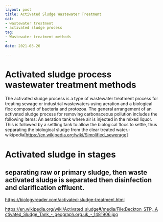 ```yaml
---
layout: post
title: Activated Sludge Wastewater Treatment 
cat:
- wastewater treatment
- activated sludge process
tag:
- Wastewater treatment methods
- 
date: 2021-03-20

---
```

Activated sludge process wastewater treatment methods
=============================================

The activated sludge process is a type of wastewater treatment process for treating sewage or industrial wastewaters using aeration and a biological floc composed of bacteria and protozoa. The general arrangement of an activated sludge process for removing carbonaceous pollution includes the following items: An aeration tank where air is injected in the mixed liquor. This is followed by a settling tank to allow the biological flocs to settle, thus separating the biological sludge from the clear treated water.- wikipedia[https://en.wikipedia.org/wiki/Simplified_sewerage]

Activated sludge in stages 
================

separating raw or primary sludge, 
then waste activated sludge is separated
then disinfection and clarification 
effluent. 
 - 
https://biologyreader.com/activated-sludge-treatment.html

https://en.wikipedia.org/wiki/Activated_sludge#/media/File:Beckton_STP,_Activated_Sludge_Tank_-_geograph.org.uk_-_1481906.jpg
